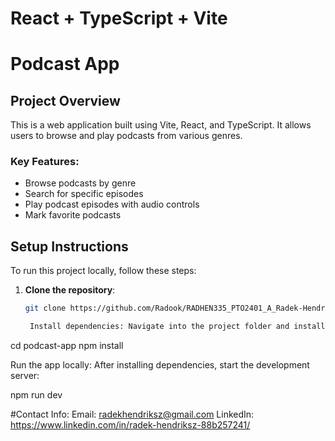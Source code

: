 # React + TypeScript + Vite

# Podcast App

## Project Overview

This is a web application built using Vite, React, and TypeScript. It allows users to browse and play podcasts from various genres. 


### Key Features:
- Browse podcasts by genre
- Search for specific episodes
- Play podcast episodes with audio controls
- Mark favorite podcasts

## Setup Instructions

To run this project locally, follow these steps:

1. **Clone the repository**:
   ```bash
   git clone https://github.com/Radook/RADHEN335_PTO2401_A_Radek-Hendriksz_DJS11.git

    Install dependencies: Navigate into the project folder and install the dependencies using npm or yarn.

cd podcast-app
npm install

Run the app locally: After installing dependencies, start the development server:

npm run dev

#Contact Info:
Email: radekhendriksz@gmail.com
LinkedIn: https://www.linkedin.com/in/radek-hendriksz-88b257241/

